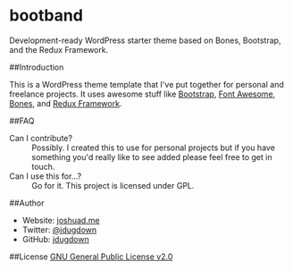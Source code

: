 bootband
========

Development-ready WordPress starter theme based on Bones, Bootstrap, and the Redux Framework.

##Introduction

This is a WordPress theme template that I've put together for personal and freelance projects. It uses awesome stuff like [Bootstrap](https://github.com/twbs/bootstrap), [Font Awesome](https://github.com/FortAwesome/Font-Awesome), [Bones](https://github.com/eddiemachado/bones), and [Redux Framework](https://github.com/ReduxFramework/redux-framework).

##FAQ
<dl>
	<dt>Can I contribute?</dt>
	<dd>Possibly. I created this to use for personal projects but if you have something you'd really like to see added please feel free to get in touch.</dd>
	<dt>Can I use this for...?</dt>
	<dd>Go for it. This project is licensed under GPL.</dd>
</dl>

##Author
- Website: [joshuad.me](http://joshuad.me/)
- Twitter: [@jdugdown](http://twitter.com/jdugdown)
- GitHub: [jdugdown](https://github.com/jdugdown)

##License
[GNU General Public License v2.0](http://www.gnu.org/licenses/gpl-2.0.txt)